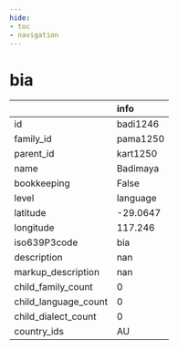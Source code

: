 ```yaml
---
hide:
- toc
- navigation
---
```

# bia
|                      | info     |
|:---------------------|:---------|
| id                   | badi1246 |
| family_id            | pama1250 |
| parent_id            | kart1250 |
| name                 | Badimaya |
| bookkeeping          | False    |
| level                | language |
| latitude             | -29.0647 |
| longitude            | 117.246  |
| iso639P3code         | bia      |
| description          | nan      |
| markup_description   | nan      |
| child_family_count   | 0        |
| child_language_count | 0        |
| child_dialect_count  | 0        |
| country_ids          | AU       |